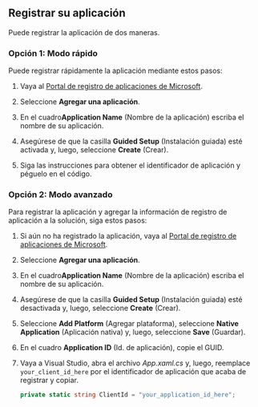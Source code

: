 
## <a name="register-your-application"></a>Registrar su aplicación
Puede registrar la aplicación de dos maneras.

### <a name="option-1-express-mode"></a>Opción 1: Modo rápido
Puede registrar rápidamente la aplicación mediante estos pasos:
1. Vaya al [Portal de registro de aplicaciones de Microsoft](https://apps.dev.microsoft.com/portal/register-app?appType=mobileAndDesktopApp&appTech=windowsDesktop&step=configure).

2. Seleccione **Agregar una aplicación**.

3. En el cuadro**Application Name** (Nombre de la aplicación) escriba el nombre de su aplicación.

4. Asegúrese de que la casilla **Guided Setup** (Instalación guiada) esté activada y, luego, seleccione **Create** (Crear).

5. Siga las instrucciones para obtener el identificador de aplicación y péguelo en el código.

### <a name="option-2-advanced-mode"></a>Opción 2: Modo avanzado
Para registrar la aplicación y agregar la información de registro de aplicación a la solución, siga estos pasos:
1. Si aún no ha registrado la aplicación, vaya al [Portal de registro de aplicaciones de Microsoft](https://apps.dev.microsoft.com/portal/register-app).

2. Seleccione **Agregar una aplicación**.

3. En el cuadro**Application Name** (Nombre de la aplicación) escriba el nombre de su aplicación. 

4. Asegúrese de que la casilla **Guided Setup** (Instalación guiada) esté desactivada y, luego, seleccione **Create** (Crear).

5. Seleccione **Add Platform** (Agregar plataforma), seleccione **Native Application** (Aplicación nativa) y, luego, seleccione **Save** (Guardar).

6. En el cuadro **Application ID** (Id. de aplicación), copie el GUID.

7. Vaya a Visual Studio, abra el archivo *App.xaml.cs* y, luego, reemplace `your_client_id_here` por el identificador de aplicación que acaba de registrar y copiar.

    ```csharp
    private static string ClientId = "your_application_id_here";
    ```
